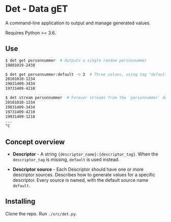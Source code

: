 # Det - Data gET

A command-line application to output and manage generated values.

Requires Python >= 3.6.

## Use

```bash
$ det get personnummer  # Outputs a single random personnummer
19801019-2438
```

```bash
$ det get personnummer:default -n 3  # Three values, using tag "default"
20101010-1234
19831409-3434
19731409-4210
```

```bash
$ det stream personnummer  # Forever streams from the `personnummer` descriptor
20101010-1234
19831409-3434
19731409-4210
19931409-1218
...
^C
```

## Concept overview

* **Descriptor** - A string `{descriptor_name}:{descriptor_tag}`.
    When the `descriptor_tag` is missing, `default` is used instead.
    
* **Descriptor source** - Each Descriptor should have one or more descriptor sources.
    Describes how to generate values for a specific descriptor.
    Every source is named, with the default source name `default`.

## Installing

Clone the repo. Run `./src/det.py`.
